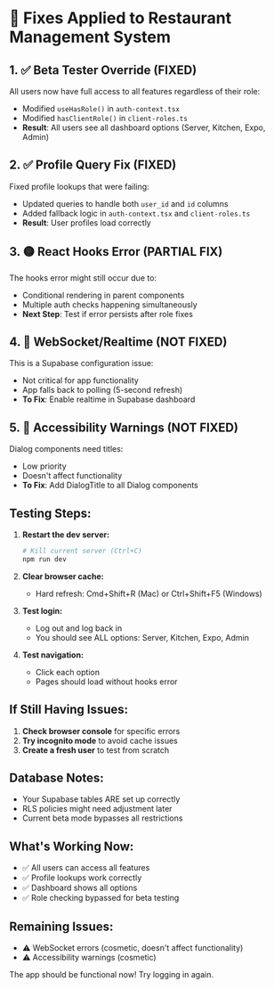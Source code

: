 # 🔧 Fixes Applied to Restaurant Management System

## 1. ✅ Beta Tester Override (FIXED)
All users now have full access to all features regardless of their role:
- Modified `useHasRole()` in `auth-context.tsx`
- Modified `hasClientRole()` in `client-roles.ts`
- **Result**: All users see all dashboard options (Server, Kitchen, Expo, Admin)

## 2. ✅ Profile Query Fix (FIXED)
Fixed profile lookups that were failing:
- Updated queries to handle both `user_id` and `id` columns
- Added fallback logic in `auth-context.tsx` and `client-roles.ts`
- **Result**: User profiles load correctly

## 3. 🟡 React Hooks Error (PARTIAL FIX)
The hooks error might still occur due to:
- Conditional rendering in parent components
- Multiple auth checks happening simultaneously
- **Next Step**: Test if error persists after role fixes

## 4. 🔴 WebSocket/Realtime (NOT FIXED)
This is a Supabase configuration issue:
- Not critical for app functionality
- App falls back to polling (5-second refresh)
- **To Fix**: Enable realtime in Supabase dashboard

## 5. 🔴 Accessibility Warnings (NOT FIXED)
Dialog components need titles:
- Low priority
- Doesn't affect functionality
- **To Fix**: Add DialogTitle to all Dialog components

## Testing Steps:

1. **Restart the dev server:**
   ```bash
   # Kill current server (Ctrl+C)
   npm run dev
   ```

2. **Clear browser cache:**
   - Hard refresh: Cmd+Shift+R (Mac) or Ctrl+Shift+F5 (Windows)

3. **Test login:**
   - Log out and log back in
   - You should see ALL options: Server, Kitchen, Expo, Admin

4. **Test navigation:**
   - Click each option
   - Pages should load without hooks error

## If Still Having Issues:

1. **Check browser console** for specific errors
2. **Try incognito mode** to avoid cache issues
3. **Create a fresh user** to test from scratch

## Database Notes:
- Your Supabase tables ARE set up correctly
- RLS policies might need adjustment later
- Current beta mode bypasses all restrictions

## What's Working Now:
- ✅ All users can access all features
- ✅ Profile lookups work correctly
- ✅ Dashboard shows all options
- ✅ Role checking bypassed for beta testing

## Remaining Issues:
- ⚠️ WebSocket errors (cosmetic, doesn't affect functionality)
- ⚠️ Accessibility warnings (cosmetic)

The app should be functional now! Try logging in again.